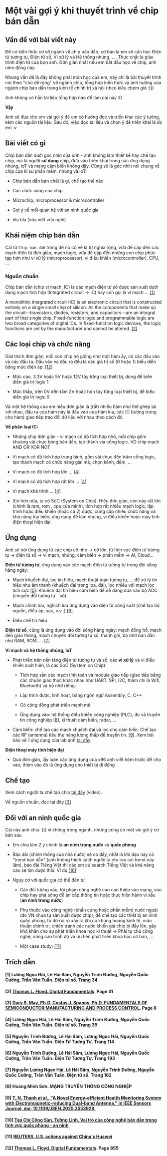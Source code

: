 # Một vài gợi ý khi thuyết trình về chip bán dẫn

## Vấn đề với bài viết này

Để có kiến thức cơ sở ngành về chip bán dẫn, cơ bản là em sẽ cần học Điện tử tương tự, Điện tử số, Vi xử lý và Hệ thống nhúng, ...,
Thực chất là giáo trình điện tử của bọn anh. Đơn giản nhất nếu em bắt đầu học về chip, anh ném đống này.

Nhưng vấn đề là đây không phải môn học của em, này chỉ là bài thuyết trình nói theo "chủ đề rộng" về ngành chip,
tổng hợp kiến thức và ảnh hưởng của ngành chip bán dẫn trong kinh tế chính trị xã hội (theo kiểu chém gió :)))

Anh không có hẳn tài liệu tổng hợp nào để làm cái này :D

**Vậy**

Anh sẽ đưa cho em vài gợi ý để em có hướng đọc và triển khai các ý tưởng, kèm các nguồn tài liệu. Sau đó, việc đọc tài liệu và chọn ý để triển khai là do em :v

## Bài viết có gì

Chip bán dẫn dưới góc nhìn của *anh* - anh không làm thiết kế hay chế tạo chip, mà là người **sử dụng** chip, đưa vào triển khai trong các ứng dụng nhúng, IoT và mạng cảm biến không dây. Cũng sẽ là góc nhìn nói chung về chip của kĩ sư phần mềm, nhúng và IoT:

- Chip bán dẫn bản chất là gì, chế tạo thế nào

- Các chức năng của chip

- Microchip, microprocessor & microcontroller 

- Gợi ý về mối quan hệ với an ninh quốc gia

- bla bla (vừa viết vừa nghĩ)

## Khái niệm chip bán dẫn

Cái từ `Chip bán dẫn` trong đề nó có vẻ là từ nghĩa rộng, vừa đề cập đến các mạch điện tử đơn giản, mạch logic, vừa đề cập đến những con chip phức tạp hơn như vi xử lý (microprocessor), vi điều khiển (microcontroller), CPU, ...




### Nguồn chuẩn

Chip bán dẫn (chip vi mạch, IC) là các mạch điện tử số được sản xuất dưới dạng mạch tích hợp (Integrated circuit -> IC) hay còn gọi là vi mạch ... [[1]](#ref1)


A monolithic integrated circuit (IC) is an electronic circuit that is constructed entirely on a single small chip of silicon. All the components that make up the circuit—transistors, diodes, resistors, and capacitors—are an integral part of that single chip. Fixed-function logic and programmable logic are two broad categories of digital ICs. In fixed-function logic devices, the logic functions are set by the manufacturer and cannot be altered. [[2]](#ref2)

## Các loại chip và chức năng

Giải thích đơn giản, mỗi con chip nó giống như một hàm ấy, có các đầu vào và các đầu ra. Đầu vào và đầu ra đều là các giá trị số (0 hoặc 1) biểu diễn bằng mức điện áp: [[12]](#ref12)

- Mức cao, 3.3V hoặc 5V hoặc 12V tùy từng loại thiết bị, dùng để biển diễn giá trị logic 1

- Mức thấp, trên 0V đến tầm 2V hoặc hơn tùy từng loại thiết bị, để biếu diễn giá trị logic 0

Và một hệ thống của em hiểu đơn giản là (rất) nhiều hàm như thế ghép lại với nhau, đầu ra của hàm này là đầu vào của hàm kia, các IC (tượng trưng cho hàm) giao tiếp trao đổi dữ liệu với nhau theo cách đó.

**Về phân loại IC:**

- Những chip đơn giản - vi mạch có độ tích hợp nhỏ, mỗi chip gồm khoảng vài chục bóng bán dẫn, tạo thành vìa cổng logic. VD chip mạch AND OR XOR NOT

- Vi mạch có độ tích hợp trung bình, gồm vài chục đến trăm cổng logic, tạo thành mạch có chức năng giải mã, chọn kênh, đếm, ...

- Vi mạch có độ tích hợp lớn ... [[4]](#ref4)

- Vi mạch có độ tích hợp rất lớn ... [[4]](#ref4)

- Vi mạch khả trình ... [[4]](#ref4)

- Xịn hơn nữa, ta có SoC (System on Chip). Hiểu đơn giản, con này rất lớn (chính là ram, rom , cpu của mình), tích hợp rất nhiều mạch logic, lập trình hoặc điều khiển (hoặc cả 2) được, cung cấp nhiều chức năng và khả năng tùy biến, ứng dụng để làm nhúng, vi điều khiển hoặc máy tính điện thoại hiện đại.

## Ứng dụng

Anh sẽ nói ứng dụng từ các chip cỡ nhỏ -> cỡ lớn, từ lĩnh vực điện tử tương tự -> điện tử số -> vi mạch, nhúng, cảm biến -> phần mềm -> AI, Cloud... 

**Điện tử tương tự**, ứng dụng vào các mạch điện tử tương tự trong đời sống hàng ngày:

- Mạch khuếch đại, lọc tín hiệu, mạch thuật toán tương tự, ... để xử lý tín hiệu như âm thanh (khuếch đại trong loa, đài), lọc nhiễu với mạch lọc tích cực [[5]](#ref5). Khuếch đại tín hiệu cảm biến để dễ dàng đưa vào bộ ADC (chuyển đổi tương tự - số).

- Mạch chỉnh lưu, nghịch lưu ứng dụng vào điện tử công suất (chế tạo bộ nguồn, điều áp, sạc, v.v..) [[6]](#ref6).

- Điều chế tín hiệu

**Điện tử số**, cũng là ứng dụng vào đời sống hàng ngày: mạch đồng hồ, mạch đèn giao thông, mạch chuyển đổi tương tự số, thanh ghi, bộ nhớ bán dẫn như RAM, ROM, ... [[7]](#ref7)


**Vi mạch và hệ thống nhúng, IoT**
- Phát triển trên nền tảng điện tử tương tự và số, các **vi xử lý** và vi điều khiển xuất hiện, là các SoC (System on Chip):

    - Tích hợp sẵn các mạch tính toán và module giao tiếp (giao tiếp bằng các chuẩn giao thức khác nhau như UART, SPI, I2C, thậm chi là Wifi, Bluetooth) và bộ nhớ riêng.

    - Lập trình được, linh hoạt, bằng ngôn ngữ Assembly, C, C++

    - Có cộng đồng phát triển mạnh mẽ

    - Ứng dụng vào: hệ thống điều khiển công nghiệp (PLC), đo và truyền tin công nghiệp [[8]](#ref8), kĩ thuật cảm biến, radar, ...

- Cảm biến: chế tạo các mạch khuếch đại và lọc cho cảm biến. Chế tạo các RF (antenna) tiêu thụ năng lượng thấp để truyền tin. [[9]](#ref9). Xem bài báo về 1 ứng dụng của lab anh [tại đây](https://www.facebook.com/sensor.lab.hust/posts/pfbid02WGfUqyfbTajmVqCLufkaCdq8X8d9dUHhw9KbKrV6AToCTcEGxnAkNBzfeQhBRcXsl)

**Điện thoại máy tính hiện đại**

- Quá đơn giản, lấy luôn các ứng dụng của x86 anh viết hôm trước để cho vào, thêm vào đó là ứng dụng cho thiết bị di động

## Chế tạo

Xem cách người ta chế tạo chip [tại đây](https://www.youtube.com/watch?v=g8Qav3vIv9s&t=138s) (video).

Về nguồn chuẩn, đọc tại đây [[3]](#3-gary-s-may-phd-costas-j-spanos-phd-fundamentals-of-semiconductor-manufacturing-and-process-control-page-8)


## Đối với an ninh quốc gia

Cái này anh chịu :))) vì không trong ngành, nhưng cũng có một vài gợi ý cơ bản sau

- Em chia làm 2 ý chính là **an ninh trong nước** và **quốc phòng**

- Báo đài (chính thống của nhà nước) sẽ có đầy, nhất là khi dạo này có "trend bán dẫn" (anh không thích cách người ta rêu rao cái trend này lắm), báo đài Tiếng Việt thì các em cứ search Tiếng Việt và khả năng cao sẽ tìm được thôi. Ví dụ [[10]](#ref10)

- Nguy cơ với quốc gia có thể đến từ 

    - Các đối tượng xấu, tội phạm công nghệ cao can thiệp vào mạng, vào chip hay phá sóng để ăn cắp thông tin hoặc thực hiện hành vi xấu (**an ninh trong nước**)

    - Phụ thuộc vào công nghệ (phần cứng hoặc phần mềm) nước ngoài (do VN chưa tự sản xuất được chip), để chế tạo các thiết bị an ninh quốc phòng, từ đó rủi ro xảy ra khi có khủng hoảng kinh tế, mâu thuẫn chính trị, chiến tranh các nước khiến giá chip bị đẩy lên, gây khó khăn cho sự phát triển khoa học kĩ thuật => Phải tự chủ công nghệ, nâng cao trình độ và ưu tiên phát triển khoa học cơ bản, ...

    - Một case study: [[11]](#ref11) 

## Trích dẫn

<a id='ref1'></a>
#### [1] Lương Ngọc Hải, Lê Hải Sâm, Nguyễn Trinh Đường, Nguyễn Quốc Cường, Trần Văn Tuấn. Điện tử số. Trang 34

<a id='ref2'></a>
#### [2] [Thomas L. Floyd. Digital Fundamentals](https://bpcbirgunj.edu.np/wp-content/uploads/2019/10/DIGITAL_ELECTRONICS-by-Flyod.pdf). Page 41

<a id='ref3'></a>
#### [3] [Gary S. May, Ph.D. Costas J. Spanos, Ph.D. FUNDAMENTALS OF SEMICONDUCTOR MANUFACTURING AND PROCESS CONTROL](https://www.gacbe.ac.in/images/E%20books/Fundamentals%20of%20Semiconductor%20Manufacturing%20and%20Process%20Control%20G.%20May%20C.%20Spanos.pdf). Page 8

<a id='ref4'></a>
#### [4] Lương Ngọc Hải, Lê Hải Sâm, Nguyễn Trinh Đường, Nguyễn Quốc Cường, Trần Văn Tuấn. Điện tử số. Trang 35

<a id='ref5'></a>
#### [5] Nguyễn Trinh Đường, Lê Hải Sâm, Lương Ngọc Hải, Nguyễn Quốc Cường, Trần Văn Tuấn. Điện Tử Tương Tự. Trang 114

<a id='ref6'></a>
#### [6] Nguyễn Trinh Đường, Lê Hải Sâm, Lương Ngọc Hải, Nguyễn Quốc Cường, Trần Văn Tuấn. Điện Tử Tương Tự. Trang 193

<a id='ref7'></a>
#### [7] Nguyễn Lương Ngọc Hải, Lê Hải Sâm, Nguyễn Trinh Đường, Nguyễn Quốc Cường, Trần Văn Tuấn. Điện tử số. Trang 162

<a id='ref8'></a>
#### [8] Hoàng Minh Sơn. MẠNG TRUYỀN THÔNG CÔNG NGHIỆP

<a id='ref9'></a>
#### [9] [T. N. Thanh et al., "A Novel Energy-efficient Health Monitoring System with Electromagnetic-reducing Dual-band Antenna," in IEEE Sensors Journal, doi: 10.1109/JSEN.2025.3553929.](https://ieeexplore.ieee.org/abstract/document/10945538?fbclid=IwY2xjawJdh4dleHRuA2FlbQIxMAABHsyNAHVMmNkGpUcFnw9IWpOJT7bXxGsDRCTuiR2rttD5s8hzMtMdjW9Q3tUz_aem_WvWLUVc8OW5SZHU48C0jqg)

<a id='ref10'></a>
#### [10] [Tạp Chí Cộng Sản. Tường Linh. Vai trò của công nghệ bán dẫn trong lĩnh vực quốc phòng - an ninh](https://hssk.tapchicongsan.org.vn/bai-viet/chuyen-sau/vai-tro-cua-cong-nghe-ban-dan-trong-linh-vuc-quoc-phong-an-ninh-post1017.html)

<a id='ref11'></a>
#### [11] [REUTERS. U.S. actions against China's Huawei](https://www.reuters.com/graphics/USA-CHINA/HUAWEI-TIMELINE/zgvomxwlgvd/?utm_source=chatgpt.com)

<a id='ref12'></a>
#### [12] [Thomas L. Floyd. Digital Fundamentals](https://bpcbirgunj.edu.np/wp-content/uploads/2019/10/DIGITAL_ELECTRONICS-by-Flyod.pdf). Page 855